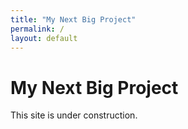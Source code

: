 ```yaml
---
title: "My Next Big Project"
permalink: /
layout: default
---
```


# My Next Big Project

This site is under construction.
